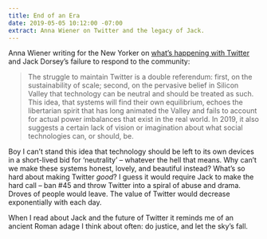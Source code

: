 ```yaml
---
title: End of an Era
date: 2019-05-05 10:12:00 -07:00
extract: Anna Wiener on Twitter and the legacy of Jack.
---
```


Anna Wiener writing for the New Yorker on [what’s happening with Twitter](https://www.newyorker.com/news/letter-from-silicon-valley/jack-dorseys-ted-interview-and-the-end-of-an-era) and Jack Dorsey’s failure to respond to the community:

> The struggle to maintain Twitter is a double referendum: first, on the sustainability of scale; second, on the pervasive belief in Silicon Valley that technology can be neutral and should be treated as such. This idea, that systems will find their own equilibrium, echoes the libertarian spirit that has long animated the Valley and fails to account for actual power imbalances that exist in the real world. In 2019, it also suggests a certain lack of vision or imagination about what social technologies can, or should, be.

Boy I can’t stand this idea that technology should be left to its own devices in a short-lived bid for ‘neutrality’ – whatever the hell that means. Why can’t we make these systems honest, lovely, and beautiful instead? What’s so hard about making Twitter _good_? I guess it would require Jack to make the hard call – ban #45 and throw Twitter into a spiral of abuse and drama. Droves of people would leave. The value of Twitter would decrease exponentially with each day.

When I read about Jack and the future of Twitter it reminds me of an ancient Roman adage I think about often: do justice, and let the sky’s fall.
